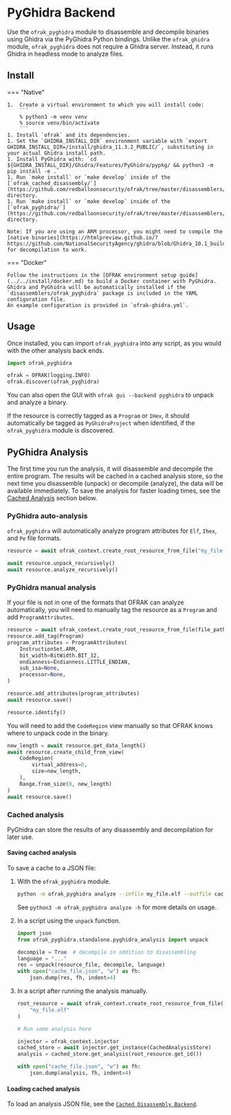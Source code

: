 # PyGhidra Backend
Use the `ofrak_pyghidra` module to disassemble and decompile binaries using Ghidra via the PyGhidra Python bindings. Unlike the `ofrak_ghidra` module, `ofrak_pyghidra` does not require a Ghidra server. Instead, it runs Ghidra in headless mode to analyze files.

## Install

=== "Native"

    1.  Create a virtual environment to which you will install code:
        ```
        % python3 -m venv venv
        % source venv/bin/activate
        ```
    1. Install `ofrak` and its dependencies.
    1. Set the `GHIDRA_INSTALL_DIR` environment variable with `export GHIDRA_INSTALL_DIR=/install/ghidra_11.3.2_PUBLIC/`, substituting in your actual Ghidra install path.
    1. Install PyGhidra with: `cd ${GHIDRA_INSTALL_DIR}/Ghidra/Features/PyGhidra/pypkg/ && python3 -m pip install -e .`
    1. Run `make install` or `make develop` inside of the [`ofrak_cached_disassembly/`](https://github.com/redballoonsecurity/ofrak/tree/master/disassemblers/ofrak_cached_disassembly) directory.
    1. Run `make install` or `make develop` inside of the [`ofrak_pyghidra/`](https://github.com/redballoonsecurity/ofrak/tree/master/disassemblers/ofrak_pyghidra) directory.

    Note: If you are using an ARM processor, you might need to compile the [native binaries](https://htmlpreview.github.io/?https://github.com/NationalSecurityAgency/ghidra/blob/Ghidra_10.1_build/GhidraDocs/InstallationGuide.html#Build) for decompilation to work.
=== "Docker"

    Follow the instructions in the [OFRAK environment setup guide](../../install/docker.md) to build a Docker container with PyGhidra. Ghidra and PyGhidra will be automatically installed if the `disassemblers/ofrak_pyghidra` package is included in the YAML configuration file.
    An example configuration is provided in `ofrak-ghidra.yml`.

## Usage
Once installed, you can import `ofrak_pyghidra` into any script, as you would with the other analysis back ends.  

```python
import ofrak_pyghidra

ofrak = OFRAK(logging.INFO)
ofrak.discover(ofrak_pyghidra)
```
You can also open the GUI with `ofrak gui --backend pyghidra` to unpack and analyze a binary.

If the resource is correctly tagged as a `Program` or `IHex`, it should automatically be tagged as `PyGhidraProject` when identified, if the `ofrak_pyghidra` module is discovered.


## PyGhidra Analysis
The first time you run the analysis, it will disassemble and decompile the entire program. The results will be cached in a cached analysis store, so the next time you disassemble (unpack) or decompile (analyze), the data will be available immediately. To save the analysis for faster loading times, see the [Cached Analysis](#cached-analysis) section below.

### PyGhidra auto-analysis
`ofrak_pyghidra` will automatically analyze program attributes for `Elf`, `Ihex`, and `Pe` file formats. 

```python
resource = await ofrak_context.create_root_resource_from_file("my_file.elf")

await resource.unpack_recursively()
await resource.analyze_recursively()
```

### PyGhidra manual analysis
If your file is not in one of the formats that OFRAK can analyze automatically, you will need to manually tag the resource as a `Program` and add `ProgramAttributes`.

```python
resource = await ofrak_context.create_root_resource_from_file(file_path)
resource.add_tag(Program)
program_attributes = ProgramAttributes(
    InstructionSet.ARM,
    bit_width=BitWidth.BIT_32,
    endianness=Endianness.LITTLE_ENDIAN,
    sub_isa=None,
    processor=None,
)

resource.add_attributes(program_attributes)
await resource.save()

resource.identify()
```

You will need to add the `CodeRegion` view manually so that OFRAK knows where to unpack code in the binary.

```python
new_length = await resource.get_data_length()
await resource.create_child_from_view(
    CodeRegion(
        virtual_address=0,
        size=new_length,
    ),
    Range.from_size(0, new_length)
)
await resource.save()
```


### Cached analysis
PyGhidra can store the results of any disassembly and decompilation for later use. 

#### Saving cached analysis
To save a cache to a JSON file:

1. With the `ofrak_pyghidra` module.

    ```bash
    python -m ofrak_pyghidra analyze --infile my_file.elf --outfile cache_file.json --language ARM:LE:32:v7 --decompile
    ```

    See `python3 -m ofrak_pyghidra analyze -h` for more details on usage.

1. In a script using the `unpack` function.

    ```python
    import json
    from ofrak_pyghidra.standalone.pyghidra_analysis import unpack

    decompile = True  # decompile in addition to disassembling
    language = "..."
    res = unpack(resource_file, decompile, language)
    with open("cache_file.json", "w") as fh:
        json.dump(res, fh, indent=4)
    ```

1. In a script after running the analysis manually.

    ```python
    root_resource = await ofrak_context.create_root_resource_from_file(
        "my_file.elf"
    )

    # Run some analysis here

    injector = ofrak_context.injector
    cached_store = await injector.get_instance(CachedAnalysisStore)
    analysis = cached_store.get_analysis(root_resource.get_id())

    with open("cache_file.json", "w") as fh:
        json.dump(analysis, fh, indent=4)
    ```

#### Loading cached analysis
To load an analysis JSON file, see the [`Cached Disassembly Backend`](./cached_disassembly.md).
